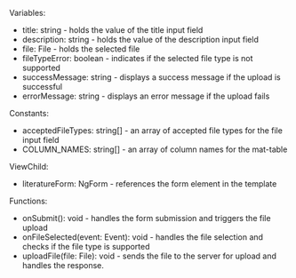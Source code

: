 Variables:
- title: string - holds the value of the title input field
- description: string - holds the value of the description input field
- file: File - holds the selected file
- fileTypeError: boolean - indicates if the selected file type is not supported
- successMessage: string - displays a success message if the upload is successful
- errorMessage: string - displays an error message if the upload fails

Constants:
- acceptedFileTypes: string[] - an array of accepted file types for the file input field
- COLUMN_NAMES: string[] - an array of column names for the mat-table

ViewChild:
- literatureForm: NgForm - references the form element in the template

Functions:
- onSubmit(): void - handles the form submission and triggers the file upload
- onFileSelected(event: Event): void - handles the file selection and checks if the file type is supported
- uploadFile(file: File): void - sends the file to the server for upload and handles the response.